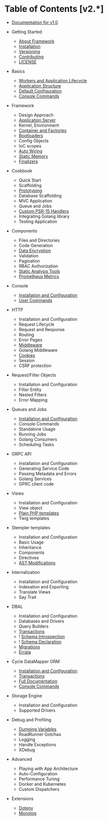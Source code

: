 # Table of Contents [v2.*]

* [Documentation for v1.0](https://github.com/spiral/docs/tree/master)

* Getting Started
    * [About Framework](about/spiral.md)
    * [Installation](about/install.md)
    * [Versioning](about/semver.md)
    * [Contributing](about/contributing.md)
    * [LICENSE](license.md)
* Basics
    * [Workers and Application Lifecycle](basic/workers.md)
    * [Application Structure](basic/structure.md)
    * [Default Configuration](basic/configuration.md)
    * [Console Commands](basic/commands.md)
* Framework
    * Design Approach
    * [Application Server](framework/application-server.md)
    * Kernel, Environment
    * [Container and Factories](framework/container.md)
    * [Bootloaders](framework/bootloaders.md)
    * Config Objects
    * IoC scopes
    * [Auto Wiring](framework/auto-wiring.md)
    * [Static Memory](framework/memory.md)
    * [Finalizers](framework/finalizers.md)
* Cookbook
    * Quick Start
    * Scaffolding
    * [Prototyping](cookbook/prototype.md)
    * Database Scaffolding
    * MVC Application
    * Queue and Jobs
    * [Custom PSR-15 Handlers](cookbook/psr-15.md)
    * Integrating Golang library
    * Testing Application
* Components
    * Files and Directories
    * Code Generation
    * [Data Encryption](component/encrypter.md)
    * Validation
    * Pagination
    * RBAC Authorization
    * [Static Analysis Tools](component/tokenizer.md)
    * [Prometheus Metrics](component/metrics.md)
* Console
    * [Installation and Configuration](console/configuration.md)
    * [User Commands](console/commands.md)
* HTTP
    * Installation and Configuration
    * Request Lifecycle
    * Request and Response
    * Routing
    * Error Pages
    * [Middleware](http/middleware.md)
    * Golang Middleware
    * [Cookies](http/cookies.md)
    * Session
    * CSRF protection
* Request/Filter Objects
    * Installation and Configuration
    * Filter Entity
    * Nested Filters
    * Error Mapping
* Queues and Jobs
    * [Installation and Configuration](queue/configuration.md)
    * Console Commands
    * Standalone Usage
    * Running Jobs
    * Golang Consumers
    * Scheduling Tasks
* GRPC API
    * Installation and Configuration
    * Generating Service Code
    * Passing Metadata and Errors
    * Golang Services
    * GPRC client code
* Views
    * Installation and Configuration
    * View object
    * [Plain PHP templates](views/native.md)
    * Twig templates
* Stempler templates
    * Installation and Configuration
    * Basic Usage
    * Inheritance
    * Components
    * Directives
    * [AST Modifications](stempler/visitors.md)
* Internalization
    * Installation and Configuration
    * Indexation and Exporting
    * Translate Views
    * Say Trait
* DBAL
    * Installation and Configuration
    * Databases and Drivers
    * Query Builders
    * [Transactions](database/transactions.md)
    * ! [Schema Introspection](database/introspection.md)
    * ! [Schema Declaration](database/declaration.md)
    * [Migrations](database/migrations.md)
    * [Errata](database/errata.md)
* Cycle DataMapper ORM
    * [Installation and Configuration](cycle/configuration.md)
    * [Transactions](cycle/transactions.md)
    * [Full Documentation](cycle/documentation.md)
    * [Console Commands](cycle/commands.md)
* Storage Engine 
    * Installation and Configuration
    * Supported Drivers
* Debug and Profiling
    * [Dumping Variables](debug/dumps.md)
    * RoadRunner Gotchas
    * Logging
    * Handle Exceptions
    * XDebug
* Advanced
    * Playing with App Architecture
    * Auto-Configuration
    * Performance Tuning
    * Docker and Kubernetes
    * Custom Dispatchers
* Extensions
    * [Dotenv](extension/dotenv.md)   
    * [Monolog](extension/monolog.md)
